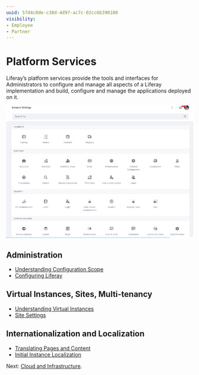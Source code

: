 ```yaml
---
uuid: 57d4c0de-c38d-4d97-ac7c-02cc6b390180
visibility: 
- Employee
- Partner
---
```


# Platform Services

Liferay’s platform services provide the tools and interfaces for Administrators to configure and manage all aspects of a Liferay implementation and build, configure and manage the applications deployed on it.

![A variety of configurations are available to tailor Liferay DXP to a customer's needs.](./platform-services/images/01.png)

## Administration

* [Understanding Configuration Scope](https://learn.liferay.com/w/dxp/system-administration/configuring-liferay/understanding-configuration-scope)
* [Configuring Liferay](https://learn.liferay.com/w/dxp/system-administration/configuring-liferay)

## Virtual Instances, Sites, Multi-tenancy

* [Understanding Virtual Instances](https://learn.liferay.com/w/dxp/system-administration/configuring-liferay/virtual-instances/understanding-virtual-instances)
* [Site Settings](https://learn.liferay.com/w/dxp/site-building/site-settings)

## Internationalization and Localization

* [Translating Pages and Content](https://learn.liferay.com/w/dxp/content-authoring-and-management/translating-pages-and-content)
* [Initial Instance Localization](https://learn.liferay.com/w/dxp/installation-and-upgrades/setting-up-liferay/initial-instance-localization)

Next: [Cloud and Infrastructure](./cloud-and-infrastructure.md).
